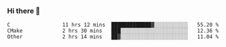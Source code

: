 ### Hi there 👋

<!--
**WShiBin/WShiBin** is a ✨ _special_ ✨ repository because its `README.md` (this file) appears on your GitHub profile.

Here are some ideas to get you started:

- 🔭 I’m currently working on ...
- 🌱 I’m currently learning ...
- 👯 I’m looking to collaborate on ...
- 🤔 I’m looking for help with ...
- 💬 Ask me about ...
- 📫 How to reach me: ...
- 😄 Pronouns: ...
- ⚡ Fun fact: ...
-->

<!--START_SECTION:waka-->

```text
C                 11 hrs 12 mins  █████████████▓░░░░░░░░░░░   55.20 %
CMake             2 hrs 30 mins   ███░░░░░░░░░░░░░░░░░░░░░░   12.36 %
Other             2 hrs 14 mins   ██▓░░░░░░░░░░░░░░░░░░░░░░   11.04 %
```

<!--END_SECTION:waka-->
